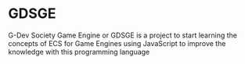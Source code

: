 # GDSGE
G-Dev Society Game Engine or GDSGE is a project to start learning the concepts of ECS for Game Engines using JavaScript to improve the knowledge with this programming language
